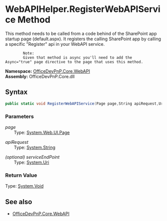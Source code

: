 # WebAPIHelper.RegisterWebAPIService Method  
This method needs to be called from a code behind of the SharePoint app startup page (default.aspx). It registers the calling
            SharePoint app by calling a specific "Register" api in your WebAPI service.
            
            Note:
            Given that method is async you'll need to add the  Async="true" page directive to the page that uses this method.  

**Namespace:** [OfficeDevPnP.Core.WebAPI](OfficeDevPnP.Core.WebAPI.md)  
**Assembly:** OfficeDevPnP.Core.dll  
## Syntax
```C#
public static void RegisterWebAPIService(Page page,String apiRequest,Uri serviceEndPoint)
```
### Parameters
*page*  
&emsp;&emsp;Type: [System.Web.UI.Page](System.Web.UI.Page.md) 
&emsp;&emsp;  
  
*apiRequest*  
&emsp;&emsp;Type: [System.String](System.String.md) 
&emsp;&emsp;  
  
*(optional) serviceEndPoint*  
&emsp;&emsp;Type: [System.Uri](System.Uri.md) 
&emsp;&emsp;  
  
### Return Value
Type: [System.Void](System.Void.md)  

## See also
- [OfficeDevPnP.Core.WebAPI](OfficeDevPnP.Core.WebAPI.md)
